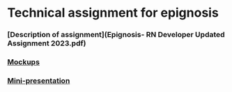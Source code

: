# Technical assignment for epignosis

### [Description of assignment](Epignosis- RN Developer Updated Assignment 2023.pdf)

### [Mockups](Mockups)

### [Mini-presentation](epignosis-ta.pdf)

